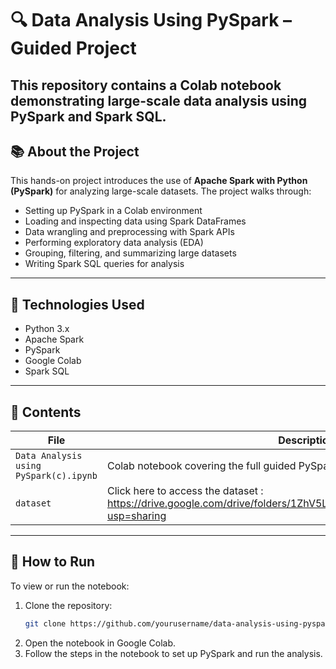# 🔍 Data Analysis Using PySpark – Guided Project

This repository contains a Colab notebook demonstrating large-scale data analysis using PySpark and Spark SQL.
---

## 📚 About the Project

This hands-on project introduces the use of **Apache Spark with Python (PySpark)** for analyzing large-scale datasets. The project walks through:

- Setting up PySpark in a Colab environment
- Loading and inspecting data using Spark DataFrames
- Data wrangling and preprocessing with Spark APIs
- Performing exploratory data analysis (EDA)
- Grouping, filtering, and summarizing large datasets
- Writing Spark SQL queries for analysis

---

## 🚀 Technologies Used

- Python 3.x  
- Apache Spark  
- PySpark  
- Google Colab  
- Spark SQL  

---

## 📓 Contents

| File | Description |
|------|-------------|
| `Data Analysis using PySpark(c).ipynb` | Colab notebook covering the full guided PySpark data analysis project. |
| `dataset` | Click here to access the dataset : https://drive.google.com/drive/folders/1ZhV5LxuRBYiD81HJHQTheQawXZ5MkPim?usp=sharing |

---

## 📌 How to Run

To view or run the notebook:

1. Clone the repository:
   ```bash
   git clone https://github.com/yourusername/data-analysis-using-pyspark.git
2. Open the notebook in Google Colab.
3. Follow the steps in the notebook to set up PySpark and run the analysis.
